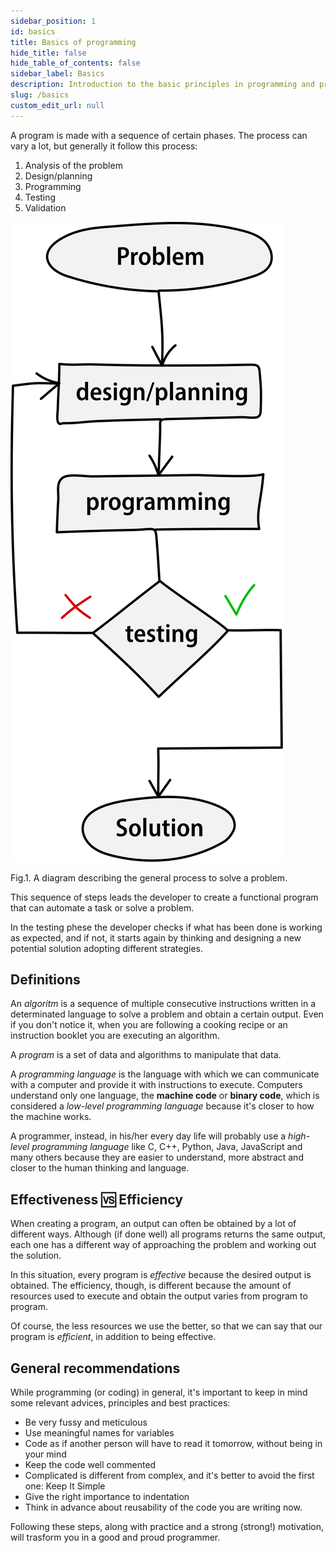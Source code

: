 ```yaml
---
sidebar_position: 1
id: basics
title: Basics of programming
hide_title: false
hide_table_of_contents: false
sidebar_label: Basics
description: Introduction to the basic principles in programming and problem solving.
slug: /basics
custom_edit_url: null
---
```



A program is made with a sequence of certain phases. The process can vary a lot, but generally it follow this process:
1. Analysis of the problem
2. Design/planning
3. Programming
4. Testing
5. Validation

![Problem solving process diagram](./assets/problem-solving-process.svg) 
<figcaption>Fig.1. A diagram describing the general process to solve a problem.</figcaption>

This sequence of steps leads the developer to create a functional program that can automate a task or solve a problem. 

In the testing phese the developer checks if what has been done is working as expected, and if not, it starts again by thinking and designing a new potential solution adopting different strategies.

## Definitions

An *algoritm* is a sequence of multiple consecutive instructions written in a determinated language to solve a problem and obtain a certain output.
Even if you don't notice it, when you are following a cooking recipe or an instruction booklet you are executing an algorithm.

A *program* is a set of data and algorithms to manipulate that data.

A *programming language* is the language with which we can communicate with a computer and provide it with instructions to execute.
Computers understand only one language, the **machine code** or **binary code**, which is considered a *low-level programming language* because it's closer to how the machine works.

A programmer, instead, in his/her every day life will probably use a *high-level programming language* like C, C++, Python, Java, JavaScript and many others because they are easier to understand, more abstract and closer to the human thinking and language.

## Effectiveness 🆚 Efficiency

When creating a program, an output can often be obtained by a lot of different ways. 
Although (if done well) all programs returns the same output, each one has a different way of approaching the problem and working out the solution.

In this situation, every program is *effective* because the desired output is obtained.
The efficiency, though, is different because the amount of resources used to execute and obtain the output varies from program to program.

Of course, the less resources we use the better, so that we can say that our program is *efficient*, in addition to being effective.

## General recommendations

While programming (or coding) in general, it's important to keep in mind some relevant advices, principles and best practices:

- Be very fussy and meticulous
- Use meaningful names for variables
- Code as if another person will have to read it tomorrow, without being in your mind
- Keep the code well commented
- Complicated is different from complex, and it's better to avoid the first one: Keep It Simple
- Give the right importance to indentation
- Think in advance about reusability of the code you are writing now.

Following these steps, along with practice and a strong (strong!) motivation, will trasform you in a good and proud programmer.